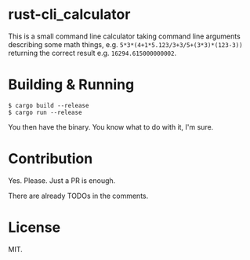 # rust-cli\_calculator

This is a small command line calculator taking command line arguments describing
some math things, e.g. `5*3*(4+1*5.123/3+3/5+(3*3)*(123-3))` returning the
correct result e.g. `16294.615000000002`.

# Building & Running

    $ cargo build --release
	$ cargo run --release

You then have the binary.
You know what to do with it, I'm sure.

# Contribution

Yes.
Please.
Just a PR is enough.

There are already TODOs in the comments.

# License

MIT.

